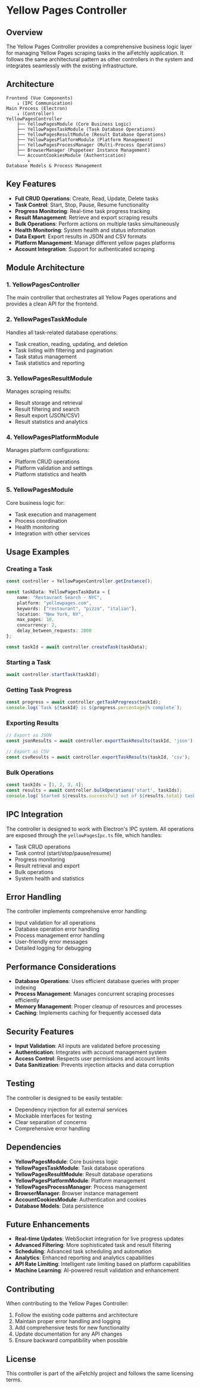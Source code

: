 # Yellow Pages Controller

## Overview

The Yellow Pages Controller provides a comprehensive business logic layer for managing Yellow Pages scraping tasks in the aiFetchly application. It follows the same architectural pattern as other controllers in the system and integrates seamlessly with the existing infrastructure.

## Architecture

```
Frontend (Vue Components)
    ↓ (IPC Communication)
Main Process (Electron)
    ↓ (Controller)
YellowPagesController
    ├── YellowPagesModule (Core Business Logic)
    ├── YellowPagesTaskModule (Task Database Operations)
    ├── YellowPagesResultModule (Result Database Operations)
    ├── YellowPagesPlatformModule (Platform Management)
    ├── YellowPagesProcessManager (Multi-Process Operations)
    ├── BrowserManager (Puppeteer Instance Management)
    └── AccountCookiesModule (Authentication)
        ↓
Database Models & Process Management
```

## Key Features

- **Full CRUD Operations**: Create, Read, Update, Delete tasks
- **Task Control**: Start, Stop, Pause, Resume functionality
- **Progress Monitoring**: Real-time task progress tracking
- **Result Management**: Retrieve and export scraping results
- **Bulk Operations**: Perform actions on multiple tasks simultaneously
- **Health Monitoring**: System health and status information
- **Data Export**: Export results in JSON and CSV formats
- **Platform Management**: Manage different yellow pages platforms
- **Account Integration**: Support for authenticated scraping

## Module Architecture

### 1. YellowPagesController
The main controller that orchestrates all Yellow Pages operations and provides a clean API for the frontend.

### 2. YellowPagesTaskModule
Handles all task-related database operations:
- Task creation, reading, updating, and deletion
- Task listing with filtering and pagination
- Task status management
- Task statistics and reporting

### 3. YellowPagesResultModule
Manages scraping results:
- Result storage and retrieval
- Result filtering and search
- Result export (JSON/CSV)
- Result statistics and analytics

### 4. YellowPagesPlatformModule
Manages platform configurations:
- Platform CRUD operations
- Platform validation and settings
- Platform statistics and health

### 5. YellowPagesModule
Core business logic for:
- Task execution and management
- Process coordination
- Health monitoring
- Integration with other services

## Usage Examples

### Creating a Task
```typescript
const controller = YellowPagesController.getInstance();

const taskData: YellowPagesTaskData = {
    name: "Restaurant Search - NYC",
    platform: "yellowpages.com",
    keywords: ["restaurant", "pizza", "italian"],
    location: "New York, NY",
    max_pages: 10,
    concurrency: 2,
    delay_between_requests: 2000
};

const taskId = await controller.createTask(taskData);
```

### Starting a Task
```typescript
await controller.startTask(taskId);
```

### Getting Task Progress
```typescript
const progress = await controller.getTaskProgress(taskId);
console.log(`Task ${taskId} is ${progress.percentage}% complete`);
```

### Exporting Results
```typescript
// Export as JSON
const jsonResults = await controller.exportTaskResults(taskId, 'json');

// Export as CSV
const csvResults = await controller.exportTaskResults(taskId, 'csv');
```

### Bulk Operations
```typescript
const taskIds = [1, 2, 3, 4];
const results = await controller.bulkOperations('start', taskIds);
console.log(`Started ${results.successful} out of ${results.total} tasks`);
```

## IPC Integration

The controller is designed to work with Electron's IPC system. All operations are exposed through the `yellowPagesIpc.ts` file, which handles:

- Task CRUD operations
- Task control (start/stop/pause/resume)
- Progress monitoring
- Result retrieval and export
- Bulk operations
- System health and statistics

## Error Handling

The controller implements comprehensive error handling:
- Input validation for all operations
- Database operation error handling
- Process management error handling
- User-friendly error messages
- Detailed logging for debugging

## Performance Considerations

- **Database Operations**: Uses efficient database queries with proper indexing
- **Process Management**: Manages concurrent scraping processes efficiently
- **Memory Management**: Proper cleanup of resources and processes
- **Caching**: Implements caching for frequently accessed data

## Security Features

- **Input Validation**: All inputs are validated before processing
- **Authentication**: Integrates with account management system
- **Access Control**: Respects user permissions and account limits
- **Data Sanitization**: Prevents injection attacks and data corruption

## Testing

The controller is designed to be easily testable:
- Dependency injection for all external services
- Mockable interfaces for testing
- Clear separation of concerns
- Comprehensive error handling

## Dependencies

- **YellowPagesModule**: Core business logic
- **YellowPagesTaskModule**: Task database operations
- **YellowPagesResultModule**: Result database operations
- **YellowPagesPlatformModule**: Platform management
- **YellowPagesProcessManager**: Process management
- **BrowserManager**: Browser instance management
- **AccountCookiesModule**: Authentication and cookies
- **Database Models**: Data persistence

## Future Enhancements

- **Real-time Updates**: WebSocket integration for live progress updates
- **Advanced Filtering**: More sophisticated task and result filtering
- **Scheduling**: Advanced task scheduling and automation
- **Analytics**: Enhanced reporting and analytics capabilities
- **API Rate Limiting**: Intelligent rate limiting based on platform capabilities
- **Machine Learning**: AI-powered result validation and enhancement

## Contributing

When contributing to the Yellow Pages Controller:

1. Follow the existing code patterns and architecture
2. Maintain proper error handling and logging
3. Add comprehensive tests for new functionality
4. Update documentation for any API changes
5. Ensure backward compatibility when possible

## License

This controller is part of the aiFetchly project and follows the same licensing terms.
